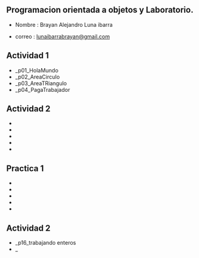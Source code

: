 ## Programacion orientada a objetos y Laboratorio.

- Nombre : Brayan Alejandro Luna ibarra 

- correo : lunaibarrabrayan@gmail.com

## Actividad 1

- _p01_HolaMundo 
- _p02_AreaCirculo
- _p03_AreaTRiangulo
- _p04_PagaTrabajador

## Actividad 2
-
-
-
-
-
## Practica 1
- 
-
-
-
-
## Actividad 2
- _p16_trabajando enteros 
- _